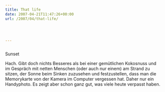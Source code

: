 ```yaml
---
title: That life
date: 2007-04-21T11:47:26+00:00
url: /2007/04/that-life/




---
```

<div class="flickr">
  <a href="http://www.flickr.com/photos/schreibblogade/466997652/"><img src="//farm1.static.flickr.com/194/466997652_56c1ffb5bd.jpg" class="flickr-photo" alt="" /></a></p>

  <p>
    Sunset
  </p>
</div>

Hach. Gibt doch nichts Besseres als bei einer gemütlichen Kokosnuss und im Gespräch mit netten Menschen (oder auch nur einem) am Strand zu sitzen, der Sonne beim Sinken zuzusehen und festzustellen, dass man die Memorykarte von der Kamera im Computer vergessen hat. Daher nur ein Handyphoto. Es zeigt aber schon ganz gut, was viele heute verpasst haben.
